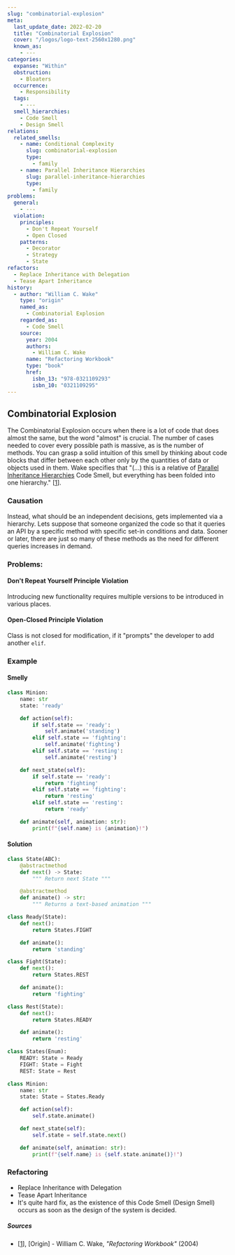 ```yaml
---
slug: "combinatorial-explosion"
meta:
  last_update_date: 2022-02-20
  title: "Combinatorial Explosion"
  cover: "/logos/logo-text-2560x1280.png"
  known_as:
    - ---
categories:
  expanse: "Within"
  obstruction:
    - Bloaters
  occurrence:
    - Responsibility
  tags:
    - ---
  smell_hierarchies:
    - Code Smell
    - Design Smell
relations:
  related_smells:
    - name: Conditional Complexity
      slug: combinatorial-explosion
      type:
        - family
    - name: Parallel Inheritance Hierarchies
      slug: parallel-inheritance-hierarchies
      type:
        - family
problems:
  general:
    - ---
  violation:
    principles:
      - Don't Repeat Yourself
      - Open Closed
    patterns:
      - Decorator
      - Strategy
      - State
refactors:
  - Replace Inheritance with Delegation
  - Tease Apart Inheritance
history:
  - author: "William C. Wake"
    type: "origin"
    named_as:
      - Combinatorial Explosion
    regarded_as:
      - Code Smell
    source:
      year: 2004
      authors:
        - William C. Wake
      name: "Refactoring Workbook"
      type: "book"
      href:
        isbn_13: "978-0321109293"
        isbn_10: "0321109295"
---
```


## Combinatorial Explosion

The Combinatorial Explosion occurs when there is a lot of code that does almost the same, but the word "almost" is crucial. The number of cases needed to cover every possible path is massive, as is the number of methods. You can grasp a solid intuition of this smell by thinking about code blocks that differ between each other only by the quantities of data or objects used in them. Wake specifies that "(...) this is a relative of [Parallel Inheritance Hierarchies](./parallel-inheritance-hierarchies.md) Code Smell, but everything has been folded into one hierarchy." [[1](#sources)].

### Causation

Instead, what should be an independent decisions, gets implemented via a hierarchy. Lets suppose that someone organized the code so that it queries an API by a specific method with specific set-in conditions and data. Sooner or later, there are just so many of these methods as the need for different queries increases in demand.

### Problems:

#### **Don't Repeat Yourself Principle Violation**

Introducing new functionality requires multiple versions to be introduced in various places.

#### **Open-Closed Principle Violation**

Class is not closed for modification, if it "prompts" the developer to add another `elif`.

### Example

<div class="example-block">

#### Smelly

```py
class Minion:
    name: str
    state: 'ready'

    def action(self):
        if self.state == 'ready':
            self.animate('standing')
        elif self.state == 'fighting':
            self.animate('fighting')
        elif self.state == 'resting':
            self.animate('resting')

    def next_state(self):
        if self.state == 'ready':
            return 'fighting'
        elif self.state == 'fighting':
            return 'resting'
        elif self.state == 'resting':
            return 'ready'

    def animate(self, animation: str):
        print(f"{self.name} is {animation}!")

```

#### Solution

```py
class State(ABC):
    @abstractmethod
    def next() -> State:
        """ Return next State """

    @abstractmethod
    def animate() -> str:
        """ Returns a text-based animation """

class Ready(State):
    def next():
        return States.FIGHT

    def animate():
        return 'standing'

class Fight(State):
    def next():
        return States.REST

    def animate():
        return 'fighting'

class Rest(State):
    def next():
        return States.READY

    def animate():
        return 'resting'

class States(Enum):
    READY: State = Ready
    FIGHT: State = Fight
    REST: State = Rest

class Minion:
    name: str
    state: State = States.Ready

    def action(self):
        self.state.animate()

    def next_state(self):
        self.state = self.state.next()

    def animate(self, animation: str):
        print(f"{self.name} is {self.state.animate()}!")
```

</div>

### Refactoring

- Replace Inheritance with Delegation
- Tease Apart Inheritance
- It's quite hard fix, as the existence of this Code Smell (Design Smell) occurs as soon as the design of the system is decided.

##### Sources

- [[1](#sources)], [Origin] - William C. Wake, _"Refactoring Workbook"_ (2004)
